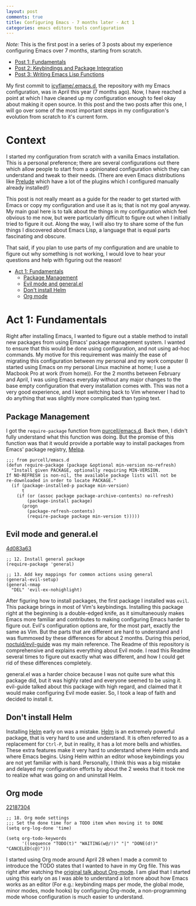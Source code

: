 ```yaml
---
layout: post
comments: true
title: Configuring Emacs - 7 months later - Act 1
categories: emacs editors tools configuration
---
```


_Note:_ This is the first post in a series of 3 posts about my experience configuring Emacs over 7
months, starting from scratch.

- [Post 1: Fundamentals][1]
- [Post 2: Keybindings and Package Integration][2]
- [Post 3: Writing Emacs Lisp Functions][3]

[1]: /emacs/editors/tools/configuration/2020/11/15/configuring-emacs-7-months-later-act-1
[2]: /emacs/editors/tools/configuration/2020/11/21/configuring-emacs-7-months-later-act-2
[3]: /emacs/editors/tools/configuration/2020/12/01/configuring-emacs-7-months-later-act-3

My first commit to [icyflame/.emacs.d](https://github.com/icyflame/.emacs.d), the repository with my Emacs configuration, was in April this
year (7 months ago). Now, I have reached a point at which I have cleaned up my configuration enough
to feel okay about making it open source. In this post and the two posts after this one, I will go
over some of the most important steps in my configuration's evolution from scratch to it's current
form.


<a id="org7101517"></a>

# Context

I started my configuration from scratch with a vanilla Emacs installation. This is a personal
preference; there are several configurations out there which allow people to start from a
opinionated configuration which they can understand and tweak to their needs. (There are even Emacs
distributions like [Prelude](https://github.com/bbatsov/prelude) which have a lot of the plugins which I configured manually already
installed!)

<!--more-->

This post is not really meant as a guide for the reader to get started with Emacs or copy my
configuration and use it as is; that is not my goal anyway. My main goal here is to talk about the
things in my configuration which feel obvious to me now, but were particularly difficult to figure
out when I initially tried to figure it out. Along the way, I will also try to share some of the fun
things I discovered about Emacs Lisp, a language that is equal parts fascinating and obscure.

That said, if you plan to use parts of my configuration and are unable to figure out why something
is not working, I would love to hear your questions and help with figuring out the reason!

- [Act 1: Fundamentals](#org8b8b4a0)
  - [Package Management](#orgc8426a7)
  - [Evil mode and general.el](#orgff92eb3)
  - [Don't install Helm](#org9b39a7b)
  - [Org mode](#org9dc088c)


<a id="org8b8b4a0"></a>

# Act 1: Fundamentals

Right after installing Emacs, I wanted to figure out a stable method to install new packages from
using Emacs' package management system. I wanted to ensure that this would be done using
configuration, and not using ad-hoc commands. My motive for this requirement was mainly the ease of
migrating this configuration between my personal and my work computer (I started using Emacs on my
personal Linux machine at home; I use a Macbook Pro at work (from home)). For the 2 months between
February and April, I was using Emacs everyday without any major changes to the base empty
configuration that every installation comes with. This was not a very good experience, and I kept
switching back to Vim whenever I had to do anything that was slightly more complicated than typing
text.


<a id="orgc8426a7"></a>

## Package Management

I got the `require-package` function from [purcell/emacs.d](https://github.com/purcell/emacs.d/blob/754a3ce1871f44c0c235887c18a32ac5dc799eb7/lisp/init-elpa.el#L29-L43). Back then, I didn't fully understand what
this function was doing. But the promise of this function was that it would provide a portable way
to install packages from Emacs' package registry, [Melpa](https://melpa.org/#/).

```elisp
;;; from purcell/emacs.d
(defun require-package (package &optional min-version no-refresh)
  "Install given PACKAGE, optionally requiring MIN-VERSION.
If NO-REFRESH is non-nil, the available package lists will not be
re-downloaded in order to locate PACKAGE."
  (if (package-installed-p package min-version)
	  t
	(if (or (assoc package package-archive-contents) no-refresh)
		(package-install package)
	  (progn
		(package-refresh-contents)
		(require-package package min-version t)))))
```


<a id="orgff92eb3"></a>

## Evil mode and general.el

[4d083a63](https://github.com/icyflame/.emacs.d/commit/4d083a63)

```elisp
;; 12. Install general package
(require-package 'general)

;; 13. Add key mappings for common actions using general
(general-evil-setup)
(general-nmap
  "DEL" 'evil-ex-nohighlight)
```

After figuring how to install packages, the first package I installed was `evil`. This package
brings in most of Vim's keybindings. Installing this package right at the beginning is a
double-edged knife, as it simultaneously makes Emacs more familiar <span class="underline">and</span> contributes to making
configuring Emacs harder to figure out. Evil's configuration options are, <span class="underline">for the most part</span>,
exactly the same as Vim. But the parts that are different are hard to understand and I was flummoxed
by these differences for about 2 months. During this period, [noctuid/evil-guide](https://github.com/noctuid/evil-guide) was my main
reference. The Readme of this repository is comprehensive and explains everything about Evil mode. I
read this Readme several times to figure out exactly what was different, and how I could get rid of
these differences completely.

general.el was a harder choice because I was not quite sure what this package did, but it was highly
rated and everyone seemed to be using it. evil-guide talked about this package with high regard, and
claimed that it would make configuring Evil mode easier. So, I took a leap of faith and decided to
install it.


<a id="org9b39a7b"></a>

## Don't install Helm

Installing [Helm](https://github.com/emacs-helm/helm) early on was a mistake. [Helm](https://github.com/emacs-helm/helm) is an extremely powerful package, that is very hard to
use and understand. It is often referred to as a replacement for `Ctrl-P`, but in reality, it has a
lot more bells and whistles. These extra features make it very hard to understand where Helm ends
and where Emacs begins. Using Helm within an editor whose keybindings you are not yet familiar with
is hard. Personally, I think this was a big mistake and delayed my configuration efforts by about
the 2 weeks that it took me to realize what was going on and uninstall Helm.


<a id="org9dc088c"></a>

## Org mode

[22187304](https://github.com/icyflame/.emacs.d/commit/22187304)

```elisp
;; 18. Org mode settings
;;; Set the done time for a TODO item when moving it to DONE
(setq org-log-done 'time)

(setq org-todo-keywords
	  '((sequence "TODO(t)" "WAITING(w@/!)" "|" "DONE(d!)" "CANCELED(c@)")))
```

I started using Org mode around April 28 when I made a commit to introduce the TODO states that I
wanted to have in my Org file. This was right after watching the [original talk about Org-mode](https://www.youtube.com/watch?v=oJTwQvgfgMM). I am
glad that I started using this early on as I was able to understand a lot more about how Emacs works
as an editor (For e.g.: keybinding maps per mode, the global mode, minor modes, mode hooks) by
configuring Org-mode, a non-programming mode whose configuration is much easier to understand.
